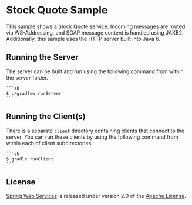 # Stock Quote Sample

This sample shows a Stock Quote service. Incoming messages are routed via
WS-Addressing, and SOAP message content is handled using JAXB2. Additionally, 
this sample uses the HTTP server built into Java 6. 

## Running the Server

The server can be built and run using the following command from
within the ``server`` folder.

	```sh
	$ ./gradlew runServer
	```

## Running the Client(s)

There is a separate ``client`` directory containing clients that connect to the
server. You can run these clients by using the following command from within
each of client subdirectories:

	```sh
	$ gradle runClient
	```
		
## License

[Spring Web Services] is released under version 2.0 of the [Apache License].

[Spring Web Services]: http://projects.spring.io/spring-ws
[Apache License]: http://www.apache.org/licenses/LICENSE-2.0